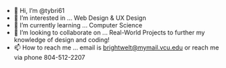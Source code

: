 - 👋 Hi, I’m @tybri61
- 👀 I’m interested in ... Web Design & UX Design
- 🌱 I’m currently learning ... Computer Science
- 💞️ I’m looking to collaborate on ... Real-World Projects to further my knowledge of design and coding!
- 📫 How to reach me ... email is brightwelt@mymail.vcu.edu or reach me via phone 804-512-2207

<!---
tybri61/tybri61 is a ✨ special ✨ repository because its `README.md` (this file) appears on your GitHub profile.
You can click the Preview link to take a look at your changes.
--->
